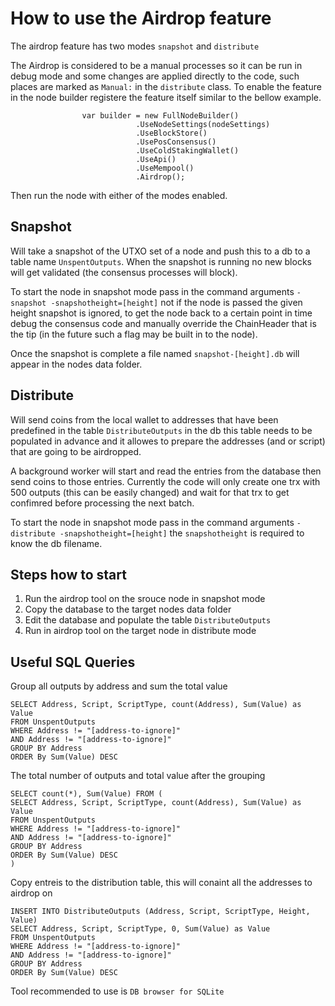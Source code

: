 # How to use the Airdrop feature

The airdrop feature has two modes `snapshot` and `distribute`

The Airdrop is considered to be a manual processes so it can be run in debug mode and some changes are applied directly to the code, such places are marked as `Manual:` in the `distribute` class.
To enable the feature in the node builder registere the feature itself similar to the bellow example.

```
                var builder = new FullNodeBuilder()
                            .UseNodeSettings(nodeSettings)
                            .UseBlockStore()
                            .UsePosConsensus()
                            .UseColdStakingWallet()
                            .UseApi()
                            .UseMempool()
                            .Airdrop();
```

Then run the node with either of the modes enabled.

## Snapshot  

Will take a snapshot of the UTXO set of a node and push this to a db to a table name `UnspentOutputs`.
When the snapshot is running no new blocks will get validated (the consensus processes will block).

To start the node in snapshot mode pass in the command arguments `-snapshot -snapshotheight=[height]` not if the node is passed the given height snapshot is ignored, to get the node back to a certain point in time debug the consensus code and manually override the ChainHeader that is the tip (in the future such a flag may be built in to the node). 

Once the snapshot is complete a file named `snapshot-[height].db` will appear in the nodes data folder.

## Distribute  

Will send coins from the local wallet to addresses that have been predefined in the table `DistributeOutputs` in the db this table needs to be populated in advance and it allowes to prepare the addresses (and or script) that are going to be airdropped.

A background worker will start and read the entries from the database then send coins to those entries.
Currently the code will only create one trx with 500 outputs (this can be easily changed) and wait for that trx to get confimred before processing the next batch.

To start the node in snapshot mode pass in the command arguments `-distribute -snapshotheight=[height]` the `snapshotheight` is required to know the db filename.

## Steps how to start

1. Run the airdrop tool on the srouce node in snapshot mode
2. Copy the database to the target nodes data folder
3. Edit the database and populate the table `DistributeOutputs`
4. Run in airdrop tool on the target node in distribute mode 

## Useful SQL Queries

Group all outputs by address and sum the total value
```
SELECT Address, Script, ScriptType, count(Address), Sum(Value) as Value
FROM UnspentOutputs
WHERE Address != "[address-to-ignore]"
AND Address != "[address-to-ignore]"
GROUP BY Address
ORDER By Sum(Value) DESC
```

The total number of outputs and total value after the grouping
```
SELECT count(*), Sum(Value) FROM (
SELECT Address, Script, ScriptType, count(Address), Sum(Value) as Value
FROM UnspentOutputs
WHERE Address != "[address-to-ignore]"
AND Address != "[address-to-ignore]"
GROUP BY Address
ORDER By Sum(Value) DESC
)
```

Copy entreis to the distribution table, this will conaint all the addresses to airdrop on
```
INSERT INTO DistributeOutputs (Address, Script, ScriptType, Height, Value)
SELECT Address, Script, ScriptType, 0, Sum(Value) as Value
FROM UnspentOutputs
WHERE Address != "[address-to-ignore]"
AND Address != "[address-to-ignore]"
GROUP BY Address
ORDER By Sum(Value) DESC
```

Tool recommended to use is `DB browser for SQLite`

